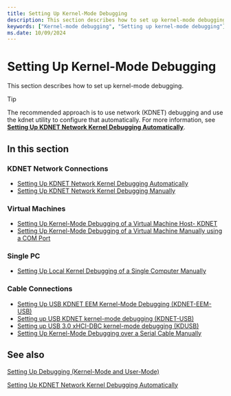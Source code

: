 ```yaml
---
title: Setting Up Kernel-Mode Debugging
description: This section describes how to set up kernel-mode debugging.
keywords: ["Kernel-mode debugging", "Setting up kernel-mode debugging"]
ms.date: 10/09/2024
---
```


# Setting Up Kernel-Mode Debugging

This section describes how to set up kernel-mode debugging.

>[!TIP]
>The recommended approach is to use network (KDNET) debugging and use the kdnet utility to configure that automatically. For more information, see **[Setting Up KDNET Network Kernel Debugging Automatically](setting-up-a-network-debugging-connection-automatically.md)**.

## In this section

### KDNET Network Connections

- [Setting Up KDNET Network Kernel Debugging Automatically](setting-up-a-network-debugging-connection-automatically.md)
- [Setting Up KDNET Network Kernel Debugging Manually](setting-up-a-network-debugging-connection.md)

### Virtual Machines

- [Setting Up Kernel-Mode Debugging of a Virtual Machine Host- KDNET](setting-up-network-debugging-of-a-virtual-machine-host.md)
- [Setting Up Kernel-Mode Debugging of a Virtual Machine Manually using a COM Port](attaching-to-a-virtual-machine--kernel-mode-.md)

### Single PC

- [Setting Up Local Kernel Debugging of a Single Computer Manually](setting-up-local-kernel-debugging-of-a-single-computer-manually.md)

### Cable Connections

- [Setting Up USB KDNET EEM Kernel-Mode Debugging (KDNET-EEM-USB)](setting-up-kernel-mode-debugging-over-usb-eem-arm-kdnet.md)
- [Setting up USB KDNET kernel-mode debugging (KDNET-USB)](setting-up-a-kdnet-usb-connection.md)
- [Setting up USB 3.0 xHCI-DBC kernel-mode debugging (KDUSB)](setting-up-a-usb-3-0-debug-cable-connection.md)
- [Setting Up Kernel-Mode Debugging over a Serial Cable Manually](setting-up-a-null-modem-cable-connection.md)


## See also

[Setting Up Debugging (Kernel-Mode and User-Mode)](getting-set-up-for-debugging.md)

[Setting Up KDNET Network Kernel Debugging Automatically](setting-up-a-network-debugging-connection-automatically.md)

